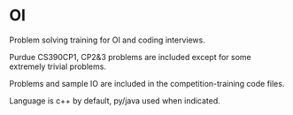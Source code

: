 # OI
Problem solving training for OI and coding interviews.

Purdue CS390CP1, CP2&3 problems are included except for some extremely trivial problems.

Problems and sample IO are included in the competition-training code files.

Language is c++ by default, py/java used when indicated.
